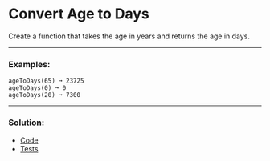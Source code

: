 # Convert Age to Days

Create a function that takes the age in years and returns the age in days.

---

### Examples:

```
ageToDays(65) ➞ 23725
ageToDays(0) ➞ 0
ageToDays(20) ➞ 7300
```

---

### Solution:

- [Code](/src/challenges/very-easy/05-age-to-days/age-to-days.ts)
- [Tests](/src/challenges/very-easy/05-age-to-days/test/age-to-days.test.ts)
